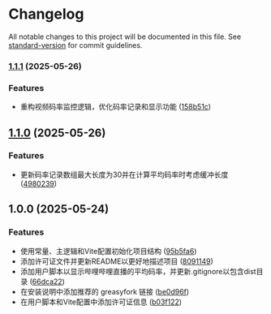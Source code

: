 # Changelog

All notable changes to this project will be documented in this file. See [standard-version](https://github.com/conventional-changelog/standard-version) for commit guidelines.

### [1.1.1](https://github.com/Raven-tu/bili_live_bitrate_ug/compare/v1.1.0...v1.1.1) (2025-05-26)


### Features

* 重构视频码率监控逻辑，优化码率记录和显示功能 ([158b51c](https://github.com/Raven-tu/bili_live_bitrate_ug/commit/158b51cf3980b2b192ef627ec5461d76f6c9f963))

## [1.1.0](https://github.com/Raven-tu/bili_live_bitrate_ug/compare/v1.0.0...v1.1.0) (2025-05-26)


### Features

* 更新码率记录数组最大长度为30并在计算平均码率时考虑缓冲长度 ([4980239](https://github.com/Raven-tu/bili_live_bitrate_ug/commit/4980239fbc729563bd5cff6869540b705b0a14e4))

## 1.0.0 (2025-05-24)


### Features

* 使用常量、主逻辑和Vite配置初始化项目结构 ([95b5fa6](https://github.com/Raven-tu/bili_live_bitrate_ug/commit/95b5fa6cbaeab5a480374330639adddaf14c2399))
* 添加许可证文件并更新README以更好地描述项目 ([8091149](https://github.com/Raven-tu/bili_live_bitrate_ug/commit/8091149415538825d28378624f3b96db233e3311))
* 添加用户脚本以显示哔哩哔哩直播的平均码率，并更新.gitignore以包含dist目录 ([66dca22](https://github.com/Raven-tu/bili_live_bitrate_ug/commit/66dca226b4dc126e7e05d1fe097b7013e100648f))
* 在安装说明中添加推荐的 greasyfork 链接 ([be0d96f](https://github.com/Raven-tu/bili_live_bitrate_ug/commit/be0d96f0ca48c3bf266caac40a8e7058969b1591))
* 在用户脚本和Vite配置中添加许可证信息 ([b03f122](https://github.com/Raven-tu/bili_live_bitrate_ug/commit/b03f122064f654dcd548a13454ffb3754923c791))
